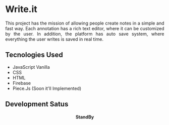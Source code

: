 # Write.it
<p align="justify">
 This project has the mission of allowing people create notes in a simple and fast way. 
 Each annotation has a rich text editor, where it can be customized by the user. 
 In addition, the platform has auto save system, where everything the user writes is saved in real time.
</p>

## Tecnologies Used
- JavaScript Vanilla
- CSS
- HTML
- Firebase
- Piece.Js (Soon it'll Implemented)

## Development Satus
<h4 align="center">StandBy</h4>
